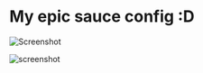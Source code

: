 # My epic sauce config :D
![Screenshot](https://github.com/megalinee/dotfiles/assets/20099763/0e7fdc3d-ea84-40a5-acfa-64b7e79b0a96)


![screenshot](https://github.com/megalinee/dotfiles/assets/20099763/edf8a343-b93f-4dde-a3c8-842142a6bfa1)
